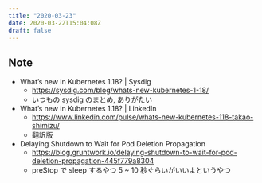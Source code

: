 ```yaml
---
title: "2020-03-23"
date: 2020-03-22T15:04:08Z
draft: false
---
```


## Note

* What’s new in Kubernetes 1.18? | Sysdig
  * https://sysdig.com/blog/whats-new-kubernetes-1-18/
  * いつもの sysdig のまとめ, ありがたい
* What’s new in Kubernetes 1.18? | LinkedIn
  * https://www.linkedin.com/pulse/whats-new-kubernetes-118-takao-shimizu/
  * 翻訳版
* Delaying Shutdown to Wait for Pod Deletion Propagation
  * https://blog.gruntwork.io/delaying-shutdown-to-wait-for-pod-deletion-propagation-445f779a8304
  * preStop で sleep するやつ 5 ~ 10 秒ぐらいがいいよというやつ
